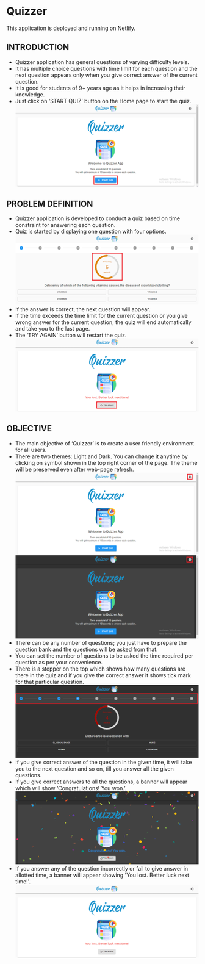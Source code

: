 # Quizzer

This application is deployed and running on Netlify.

## INTRODUCTION

* Quizzer application has general questions of varying difficulty levels.  
* It has multiple choice questions with time limit for each question and the next question appears only when you give correct answer of the current question.  
* It is good for students of 9+ years age as it helps in increasing their knowledge.  
* Just click on ‘START QUIZ’ button on the Home page to start the quiz.  
![Start Quiz](./assets/Start_Quiz.png)

## PROBLEM DEFINITION

* Quizzer application is developed to conduct a quiz based on time constraint for answering each question.  
* Quiz is started by displaying one question with four options.  
![Time Constraints](./assets/Time_Constraints.png)  
* If the answer is correct, the next question will appear.  
* If the time exceeds the time limit for the current question or you give wrong answer for the current question, the quiz will end automatically and take you to the last page.  
* The ‘TRY AGAIN’ button will restart the quiz.  
![Last Page](./assets/Last_Page.png)
   
## OBJECTIVE

* The main objective of ‘Quizzer’ is to create a user friendly environment for all users.  
* There are two themes: Light and Dark. You can change it anytime by clicking on symbol shown in the top right corner of the page. The theme will be preserved even after web-page refresh.  
![Light Theme](./assets/Light_Theme.png)  
![Dark Theme](./assets/Dark_Theme.png)  
* There can be any number of questions; you just have to prepare the question bank and the questions will be asked from that.  
* You can set the number of questions to be asked the time required per question as per your convenience.  
* There is a stepper on the top which shows how many questions are there in the quiz and if you give the correct answer it shows tick mark for that particular question.  
![Stepper](./assets/Stepper.png)  
* If you give correct answer of the question in the given time, it will take you to the next question and so on, till you answer all the given questions.  
* If you give correct answers to all the questions, a banner will appear which will show ‘Congratulations! You won.’.  
![Won Page](./assets/Won_Page.png)  
* If you answer any of the question incorrectly or fail to give answer in allotted time, a banner will appear showing 'You lost. Better luck next time!'.   
![Lost Page](./assets/Lost_Page.png)   